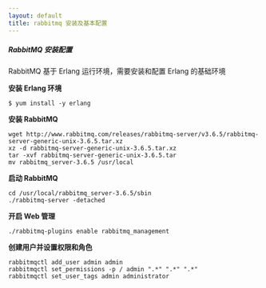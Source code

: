 ```yaml
---
layout: default
title: rabbitmq 安装及基本配置
---
```



##### RabbitMQ 安装配置

RabbitMQ 基于 Erlang 运行环境，需要安装和配置 Erlang 的基础环境

**安装 Erlang 环境**

    $ yum install -y erlang

**安装 RabbitMQ**

    wget http://www.rabbitmq.com/releases/rabbitmq-server/v3.6.5/rabbitmq-server-generic-unix-3.6.5.tar.xz
    xz -d rabbitmq-server-generic-unix-3.6.5.tar.xz
    tar -xvf rabbitmq-server-generic-unix-3.6.5.tar
    mv rabbitmq_server-3.6.5 /usr/local

**启动 RabbitMQ**

    cd /usr/local/rabbitmq_server-3.6.5/sbin
    ./rabbitmq-server -detached

**开启 Web 管理**

    ./rabbitmq-plugins enable rabbitmq_management

**创建用户并设置权限和角色**

    rabbitmqctl add_user admin admin
    rabbitmqctl set_permissions -p / admin ".*" ".*" ".*"
    rabbitmqctl set_user_tags admin administrator

